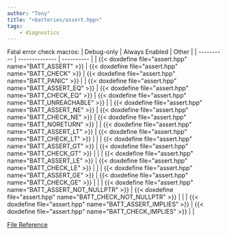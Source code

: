 ```yaml
---
author: "Tony"
title: "<batteries/assert.hpp>"
tags: 
    - diagnostics
---
```

Fatal error check macros: 
| Debug-only | Always Enabled | Other |
| ---------- | -------------- | ---------- |
| {{< doxdefine file="assert.hpp" name="BATT_ASSERT" >}} | {{< doxdefine file="assert.hpp" name="BATT_CHECK" >}} | {{< doxdefine file="assert.hpp" name="BATT_PANIC" >}} |
| {{< doxdefine file="assert.hpp" name="BATT_ASSERT_EQ" >}} | {{< doxdefine file="assert.hpp" name="BATT_CHECK_EQ" >}} | {{< doxdefine file="assert.hpp" name="BATT_UNREACHABLE" >}} |
| {{< doxdefine file="assert.hpp" name="BATT_ASSERT_NE" >}} | {{< doxdefine file="assert.hpp" name="BATT_CHECK_NE" >}} |  {{< doxdefine file="assert.hpp" name="BATT_NORETURN" >}} |
| {{< doxdefine file="assert.hpp" name="BATT_ASSERT_LT" >}} | {{< doxdefine file="assert.hpp" name="BATT_CHECK_LT" >}} | | 
| {{< doxdefine file="assert.hpp" name="BATT_ASSERT_GT" >}} | {{< doxdefine file="assert.hpp" name="BATT_CHECK_GT" >}} | |
| {{< doxdefine file="assert.hpp" name="BATT_ASSERT_LE" >}} | {{< doxdefine file="assert.hpp" name="BATT_CHECK_LE" >}} | |
| {{< doxdefine file="assert.hpp" name="BATT_ASSERT_GE" >}} | {{< doxdefine file="assert.hpp" name="BATT_CHECK_GE" >}} | |
| {{< doxdefine file="assert.hpp" name="BATT_ASSERT_NOT_NULLPTR" >}} | {{< doxdefine file="assert.hpp" name="BATT_CHECK_NOT_NULLPTR" >}} | |
| {{< doxdefine file="assert.hpp" name="BATT_ASSERT_IMPLIES" >}} | {{< doxdefine file="assert.hpp" name="BATT_CHECK_IMPLIES" >}} | |

[File Reference](/reference/files/assert_8hpp/)
<!--more-->

